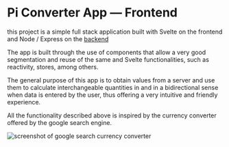 # Pi Converter App — Frontend

this project is a simple full stack application built with Svelte on the
frontend and Node / Express on the
[backend](https://github.com/yeraldev/pi-converter-api)

The app is built through the use of components that allow a very good
segmentation and reuse of the same and Svelte functionalities, such as
reactivity, stores, among others.

The general purpose of this app is to obtain values ​​from a server and use them
to calculate interchangeable quantities in and in a bidirectional sense when
data is entered by the user, thus offering a very intuitive and friendly
experience.

All the functionality described above is inspired by the currency converter
offered by the google search engine.

<p> <img alt="screenshot of google search currency converter" src="/btcusd.png"> </p>
